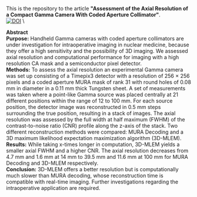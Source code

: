 This is the repository to the article **"Assessment of the Axial Resolution of a Compact Gamma Camera With Coded Aperture Collimator"**. \
[![DOI](https://zenodo.org/badge/670105272.svg)](https://zenodo.org/badge/latestdoi/670105272) \

**Abstract**\
**Purpose:** Handheld Gamma cameras with coded aperture collimators are under investigation for intraoperative imaging in nuclear medicine, because they offer a high sensitivity and the possibility of 3D imaging. We assessed axial resolution and computational performance for imaging with a high resolution CA mask and a semiconductor pixel detector.\
**Methods:** To assess the axial resolution an experimental Gamma camera was set up consisting of a Timepix3 detector with a resolution of 256 × 256 pixels and a coded aperture MURA mask of rank 31 with round holes of 0.08 mm in diameter in a 0.11 mm thick Tungsten sheet. A set of measurements was taken where a point-like Gamma source was placed centrally at 21 different positions within the range of 12 to 100 mm. For each source position, the detector image was reconstructed in 0.5 mm steps surrounding the true position, resulting in a stack of images. The axial resolution was assessed by the full width at half maximum (FWHM) of the contrast-to-noise ratio (CNR) profile along the z-axis of the stack. Two different reconstruction methods were compared: MURA Decoding and a 3D maximum likelihood expectation maximization algorithm (3D-MLEM). \
**Results:** While taking x-times longer in computation, 3D-MLEM yields a smaller axial FWHM and a higher CNR. The axial resolution decreases from 4.7 mm and 1.6 mm at 14 mm to 39.5 mm and 11.6 mm at 100 mm for MURA Decoding and 3D-MLEM respectively. \
**Conclusion:** 3D-MLEM offers a better resolution but is computationally much slower than MURA decoding, whose reconstruction time is compatible with real-time imaging. Further investigations regarding the intraoperative application are required.
